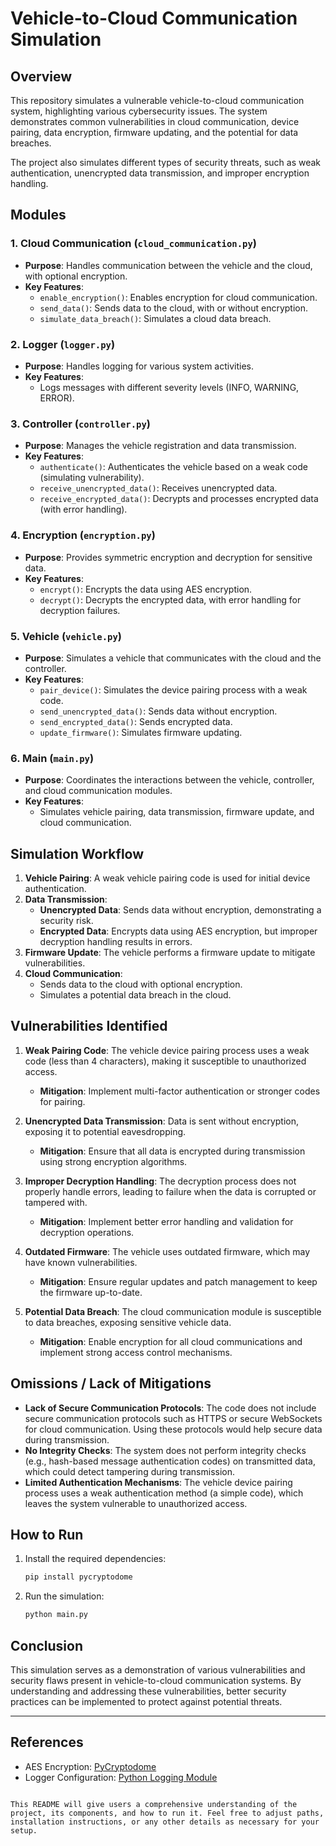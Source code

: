 # Vehicle-to-Cloud Communication Simulation

## Overview

This repository simulates a vulnerable vehicle-to-cloud communication system, highlighting various cybersecurity issues. The system demonstrates common vulnerabilities in cloud communication, device pairing, data encryption, firmware updating, and the potential for data breaches.

The project also simulates different types of security threats, such as weak authentication, unencrypted data transmission, and improper encryption handling.

## Modules

### 1. **Cloud Communication (`cloud_communication.py`)**
   - **Purpose**: Handles communication between the vehicle and the cloud, with optional encryption.
   - **Key Features**:
     - `enable_encryption()`: Enables encryption for cloud communication.
     - `send_data()`: Sends data to the cloud, with or without encryption.
     - `simulate_data_breach()`: Simulates a cloud data breach.

### 2. **Logger (`logger.py`)**
   - **Purpose**: Handles logging for various system activities.
   - **Key Features**:
     - Logs messages with different severity levels (INFO, WARNING, ERROR).

### 3. **Controller (`controller.py`)**
   - **Purpose**: Manages the vehicle registration and data transmission.
   - **Key Features**:
     - `authenticate()`: Authenticates the vehicle based on a weak code (simulating vulnerability).
     - `receive_unencrypted_data()`: Receives unencrypted data.
     - `receive_encrypted_data()`: Decrypts and processes encrypted data (with error handling).

### 4. **Encryption (`encryption.py`)**
   - **Purpose**: Provides symmetric encryption and decryption for sensitive data.
   - **Key Features**:
     - `encrypt()`: Encrypts the data using AES encryption.
     - `decrypt()`: Decrypts the encrypted data, with error handling for decryption failures.

### 5. **Vehicle (`vehicle.py`)**
   - **Purpose**: Simulates a vehicle that communicates with the cloud and the controller.
   - **Key Features**:
     - `pair_device()`: Simulates the device pairing process with a weak code.
     - `send_unencrypted_data()`: Sends data without encryption.
     - `send_encrypted_data()`: Sends encrypted data.
     - `update_firmware()`: Simulates firmware updating.

### 6. **Main (`main.py`)**
   - **Purpose**: Coordinates the interactions between the vehicle, controller, and cloud communication modules.
   - **Key Features**:
     - Simulates vehicle pairing, data transmission, firmware update, and cloud communication.

## Simulation Workflow

1. **Vehicle Pairing**: A weak vehicle pairing code is used for initial device authentication.
2. **Data Transmission**:
   - **Unencrypted Data**: Sends data without encryption, demonstrating a security risk.
   - **Encrypted Data**: Encrypts data using AES encryption, but improper decryption handling results in errors.
3. **Firmware Update**: The vehicle performs a firmware update to mitigate vulnerabilities.
4. **Cloud Communication**:
   - Sends data to the cloud with optional encryption.
   - Simulates a potential data breach in the cloud.

## Vulnerabilities Identified

1. **Weak Pairing Code**: The vehicle device pairing process uses a weak code (less than 4 characters), making it susceptible to unauthorized access.
   - **Mitigation**: Implement multi-factor authentication or stronger codes for pairing.

2. **Unencrypted Data Transmission**: Data is sent without encryption, exposing it to potential eavesdropping.
   - **Mitigation**: Ensure that all data is encrypted during transmission using strong encryption algorithms.

3. **Improper Decryption Handling**: The decryption process does not properly handle errors, leading to failure when the data is corrupted or tampered with.
   - **Mitigation**: Implement better error handling and validation for decryption operations.

4. **Outdated Firmware**: The vehicle uses outdated firmware, which may have known vulnerabilities.
   - **Mitigation**: Ensure regular updates and patch management to keep the firmware up-to-date.

5. **Potential Data Breach**: The cloud communication module is susceptible to data breaches, exposing sensitive vehicle data.
   - **Mitigation**: Enable encryption for all cloud communications and implement strong access control mechanisms.

## Omissions / Lack of Mitigations

- **Lack of Secure Communication Protocols**: The code does not include secure communication protocols such as HTTPS or secure WebSockets for cloud communication. Using these protocols would help secure data during transmission.
- **No Integrity Checks**: The system does not perform integrity checks (e.g., hash-based message authentication codes) on transmitted data, which could detect tampering during transmission.
- **Limited Authentication Mechanisms**: The vehicle device pairing process uses a weak authentication method (a simple code), which leaves the system vulnerable to unauthorized access.

## How to Run

1. Install the required dependencies:
   ```bash
   pip install pycryptodome
   ```

2. Run the simulation:
   ```bash
   python main.py
   ```

## Conclusion

This simulation serves as a demonstration of various vulnerabilities and security flaws present in vehicle-to-cloud communication systems. By understanding and addressing these vulnerabilities, better security practices can be implemented to protect against potential threats.
   
---

## References

- AES Encryption: [PyCryptodome](https://www.pycryptodome.org/)
- Logger Configuration: [Python Logging Module](https://docs.python.org/3/library/logging.html)
```

This README will give users a comprehensive understanding of the project, its components, and how to run it. Feel free to adjust paths, installation instructions, or any other details as necessary for your setup.
